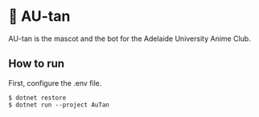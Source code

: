 ﻿# 🌸 AU-tan

AU-tan is the mascot and the bot for the Adelaide University Anime Club.

## How to run

First, configure the .env file.

```
$ dotnet restore
$ dotnet run --project AuTan
```